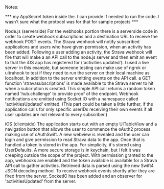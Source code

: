 Notes:

*** my AppSecret token inside the. I can provide if needed to run the code. I wasn't sure what the protocol was for that for sample projects ***

Node.js (serverside)
For the webhooks portion there is a serverside code in order to create webhook subscriptions and a destination URL to receive the webhook POST events. 
The Strava webhook will notify subscribed applications and users who have given permission, when an activity has been added. Following a user adding an activity, the Strava webhook will fire that will make a an API call to the node.js server and then emit an event to that the iOS app has registered for ('activities updated'). I used a live server in this example, but someone testing can make use of ngrok or ultrahook to test if they need to run the server on their local machine as localhost.
In addition to the server emitting events on the API call. a GET function 'stravasubscriptions' is made available to the Strava server to hit when a subcription is created. This simple API call returns a random token named 'hub.challenge' to provide proof of the endpoint.
Webhook notifications are emitted using Socket.IO with a namespace called 'activitiesUpdated' emitted. (This part could be taken a little further, if the application calls for only specific userIDs receiving their own events if all user updates are not relevant to every subscriber.)


iOS (clientside)
The application starts out with an empty UITableView and a navigation button that allows the user to commence the oAuth2 process making use of oAuthSwift. A new webview is revealed and the user can login and give permission to read Strava data to the app. Once that is handled a token is stored in the app. For simplicity, it's stored using UserDefaults. A more secure storage is in keychain, but I felt it was creeping outside the scope of the project.  With permission granted to the app, webhooks are enabled and the token available is available for a Strava API call to gather activities. Retrieved data is parsed using the new Swift4 JSON decoding method. 
To receive webhook events shortly after they are fired from the server, SocketIO has been added and an observer for 'activitiesUpdated' from the server.



